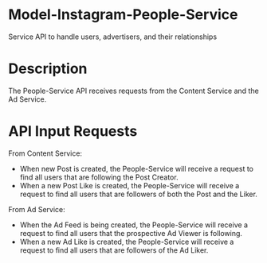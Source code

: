 # Model-Instagram-People-Service
Service API to handle users, advertisers, and their relationships

# Description
The People-Service API receives requests from the Content Service and the Ad Service.

# API Input Requests
From Content Service:
- When new Post is created, the People-Service will receive a request to find all users that are following the Post Creator.
- When a new Post Like is created, the People-Service will receive a request to find all users that are followers of both the Post and the Liker.

From Ad Service:
- When the Ad Feed is being created, the People-Service will receive a request to find all users that the prospective Ad Viewer is following.
- When a new Ad Like is created, the People-Service will receive a request to find all users that are followers of the Ad Liker.
